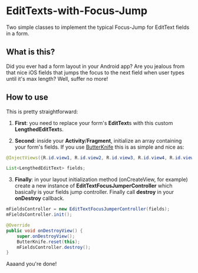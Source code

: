 EditTexts-with-Focus-Jump
=========================

Two simple classes to implement the typical Focus-Jump for EditText fields in a form.


## What is this?

Did you ever had a form layout in your Android app? Are you jealous from that nice iOS fields that jumps the focus to the next field when user types until it's max length? Well, suffer no more!


## How to use

This is pretty straightforward:

1. **First**: you need to replace your form's **EditText**s with this custom **LengthedEditText**s.


2. **Second**: inside your **Activity**/**Fragment**, initialize an array containing your form's fields. If you use [ButterKnife](http://jakewharton.github.io/butterknife/) this is as simple and nice as:

```java
@InjectViews({R.id.view1, R.id.view2, R.id.view3, R.id.view4, R.id.view5}) 

List<LengthedEditText> fields;
```

3. **Finally**: in your layout initialization method (onCreateView, for example) create a new instance of **EditTextFocusJumperController** which basically is your fields jump controller. Finally call **destroy** in your **onDestroy** callback.

```java
mFieldsController = new EditTextFocusJumperController(fields);
mFieldsController.init();
```

```java
@Override
public void onDestroyView() {
	super.onDestroyView();
	ButterKnife.reset(this);
	mFieldsController.destroy();
}
```


Aaaand you're done!
